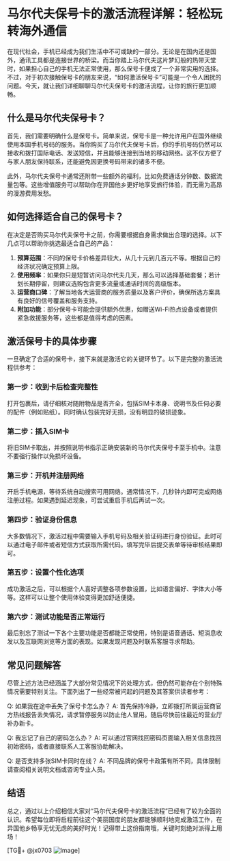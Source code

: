 # 马尔代夫保号卡的激活流程详解：轻松玩转海外通信

在现代社会，手机已经成为我们生活中不可或缺的一部分。无论是在国内还是国外，通讯工具都是连接世界的桥梁。而当你踏上马尔代夫这片梦幻般的热带天堂时，如果担心自己的手机无法正常使用，那么保号卡便成了一个非常实用的选择。不过，对于初次接触保号卡的朋友来说，“如何激活保号卡”可能是一个令人困扰的问题。今天，就让我们详细聊聊马尔代夫保号卡的激活流程，让你的旅行更加顺畅。

## 什么是马尔代夫保号卡？

首先，我们需要明确什么是保号卡。简单来说，保号卡是一种允许用户在国外继续使用本国手机号码的服务。当你购买了马尔代夫保号卡后，你的手机号码仍然可以接收和拨打国际电话、发送短信，并且能够连接到当地的移动网络。这不仅方便了与家人朋友保持联系，还能避免因更换号码带来的诸多不便。

此外，马尔代夫保号卡通常还附带一些额外的福利，比如免费通话分钟数、数据流量包等。这些增值服务可以帮助你在异国他乡更好地享受旅行体验，而无需为高昂的漫游费用发愁。

## 如何选择适合自己的保号卡？

在决定是否购买马尔代夫保号卡之前，你需要根据自身需求做出合理的选择。以下几点可以帮助你挑选最适合自己的产品：

1. **预算范围**：不同的保号卡价格差异较大，从几十元到几百元不等。根据自己的经济状况确定预算上限。
2. **使用频率**：如果你只是短暂访问马尔代夫几天，那么可以选择基础套餐；若计划长期停留，则建议选购包含更多流量或通话时间的高级版本。
3. **运营商口碑**：了解当地各大运营商的服务质量以及客户评价，确保所选方案具有良好的信号覆盖和服务支持。
4. **附加功能**：部分保号卡可能会提供额外优惠，如赠送Wi-Fi热点设备或者提供紧急救援服务等，这些都是值得考虑的因素。

## 激活保号卡的具体步骤

一旦确定了合适的保号卡，接下来就是激活它的关键环节了。以下是完整的激活流程供参考：

### 第一步：收到卡后检查完整性
打开包裹后，请仔细核对随附物品是否齐全，包括SIM卡本身、说明书及任何必要的配件（例如贴纸）。同时确认包装完好无损，没有明显的破损迹象。

### 第二步：插入SIM卡
将旧SIM卡取出，并按照说明书指示正确安装新的马尔代夫保号卡至手机中。注意不要强行操作以免损坏设备。

### 第三步：开机并注册网络
开启手机电源，等待系统自动搜索可用网络。通常情况下，几秒钟内即可完成网络注册过程。如果遇到延迟现象，可尝试重启手机后再试一次。

### 第四步：验证身份信息
大多数情况下，激活过程中需要输入手机号码及相关验证码进行身份验证。此时可以通过电子邮件或者短信方式获取所需代码。填写完毕后提交表单等待审核结果即可。

### 第五步：设置个性化选项
成功激活之后，可以根据个人喜好调整各项参数设置，比如语言偏好、字体大小等等。这样可以让整个使用体验变得更加舒适便捷。

### 第六步：测试功能是否正常运行
最后别忘了测试一下各个主要功能是否都能正常使用，特别是语音通话、短消息收发以及互联网浏览等方面的表现。如果发现问题及时联系客服寻求帮助。

## 常见问题解答

尽管上述方法已经涵盖了大部分常见情况下的处理方式，但仍然可能存在个别特殊情况需要特别关注。下面列出了一些经常被问起的问题及其答案供读者参考：

Q: 如果我在途中丢失了保号卡怎么办？
A: 首先保持冷静，立即拨打所属运营商官方热线报告丢失情况，请求暂停服务以防止他人冒用。随后尽快前往最近的营业厅补办新卡。

Q: 我忘记了自己的密码怎么办？
A: 可以通过官网找回密码页面输入相关信息找回初始密码，或者直接联系人工客服协助解决。

Q: 是否支持多张SIM卡同时在线？
A: 不同品牌的保号卡政策有所不同，具体限制请查阅相关说明文档或咨询专业人员。

## 结语

总之，通过以上介绍相信大家对“马尔代夫保号卡的激活流程”已经有了较为全面的认识。希望每位即将启程前往这个美丽国度的朋友都能够顺利地完成激活工作，在异国他乡畅享无忧无虑的美好时光！记得带上这份指南哦，关键时刻绝对派得上用场！

[TG💪+ @jx0703 ![Image](https://github.com/user-attachments/assets/dbca1d08-cadb-493c-b0ec-ad6f7a83f270)]